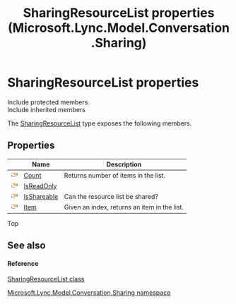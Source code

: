 ﻿---
title: SharingResourceList properties (Microsoft.Lync.Model.Conversation.Sharing)
TOCTitle: SharingResourceList properties
ms:assetid: Properties.T:Microsoft.Lync.Model.Conversation.Sharing.SharingResourceList_DI_3_UC_OCS14MrefLyncWPF
ms:mtpsurl: https://msdn.microsoft.com/en-us/library/microsoft.lync.model.conversation.sharing.sharingresourcelist_di_3_uc_ocs14mreflyncwpf_properties(v=office.15)
ms:contentKeyID: 48588627
ms.date: 07/28/2014
mtps_version: v=office.15
---

# SharingResourceList properties

Include protected members  
Include inherited members  

The [SharingResourceList](sharingresourcelist-class-microsoft-lync-model-conversation-sharing_2.md) type exposes the following members.

## Properties

<table>
<thead>
<tr class="header">
<th> </th>
<th>Name</th>
<th>Description</th>
</tr>
</thead>
<tbody>
<tr class="odd">
<td><img src="images/JJ275421.pubproperty(Office.15).gif" title="Public property" alt="Public property" /></td>
<td><a href="sharingresourcelist-count-property-microsoft-lync-model-conversation-sharing_2.md">Count</a></td>
<td>Returns number of items in the list.</td>
</tr>
<tr class="even">
<td><img src="images/JJ275421.pubproperty(Office.15).gif" title="Public property" alt="Public property" /></td>
<td><a href="sharingresourcelist-isreadonly-property-microsoft-lync-model-conversation-sharing_2.md">IsReadOnly</a></td>
<td></td>
</tr>
<tr class="odd">
<td><img src="images/JJ275421.pubproperty(Office.15).gif" title="Public property" alt="Public property" /></td>
<td><a href="sharingresourcelist-isshareable-property-microsoft-lync-model-conversation-sharing_2.md">IsShareable</a></td>
<td>Can the resource list be shared?</td>
</tr>
<tr class="even">
<td><img src="images/JJ275421.pubproperty(Office.15).gif" title="Public property" alt="Public property" /></td>
<td><a href="sharingresourcelist-item-property-microsoft-lync-model-conversation-sharing_2.md">Item</a></td>
<td>Given an index, returns an item in the list.</td>
</tr>
</tbody>
</table>


Top

## See also

#### Reference

[SharingResourceList class](sharingresourcelist-class-microsoft-lync-model-conversation-sharing_2.md)

[Microsoft.Lync.Model.Conversation.Sharing namespace](microsoft-lync-model-conversation-sharing-namespace_2.md)

